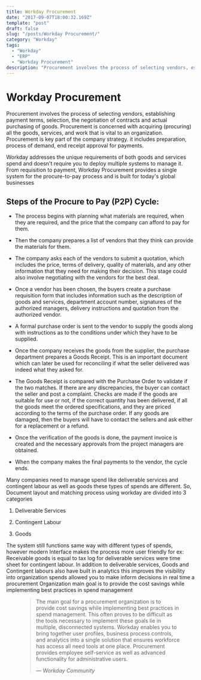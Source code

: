 ```yaml
---
title: Workday Procurement
date: "2017-09-07T18:00:32.169Z"
template: "post"
draft: false
slug: "/posts/Workday Procurement/"
category: "Workday"
tags:
  - "Workday"
  - "ERP"
  - "Workday Procurement"
description: "Procurement involves the process of selecting vendors, establishing payment terms, selection, the negotiation of contracts and actual purchasing of goods."
---
```


# Workday Procurement

Procurement involves the process of selecting vendors, establishing payment terms, selection, the negotiation of contracts and actual purchasing of goods. Procurement is concerned with acquiring (procuring) all the goods, services, and work that is vital to an organization. Procurement is key part of the company strategy. it includes preparation, process of demand, end receipt approval for payments. 

Workday addresses the unique requirements of both goods and services spend and doesn't require you to deploy multiple systems to manage it. From requisition to payment, Workday Procurement provides a single system for the procure-to-pay process and is built for today's global businesses

## Steps of the Procure to Pay (P2P) Cycle:

- The process begins with planning what materials are required, when they are required, and the price that the company can afford to pay for them.

- Then the company prepares a list of vendors that they think can provide the materials for them.
- The company asks each of the vendors to submit a quotation, which includes the price, terms of delivery, quality of materials, and any other information that they need for making their decision. This stage could also involve negotiating with the vendors for the best deal.

- Once a vendor has been chosen, the buyers create a purchase requisition form that includes information such as the description of goods and services, department account number, signatures of the authorized managers, delivery instructions and quotation from the authorized vendor.

- A formal purchase order is sent to the vendor to supply the goods along with instructions as to the conditions under which they have to be supplied.

- Once the company receives the goods from the supplier, the purchase department prepares a Goods Receipt. This is an important document which can later be used for reconciling if what the seller delivered was indeed what they asked for.

- The Goods Receipt is compared with the Purchase Order to validate if the two matches. If there are any discrepancies, the buyer can contact the seller and post a complaint. Checks are made if the goods are suitable for use or not, if the correct quantity has been delivered, if all the goods meet the ordered specifications, and they are priced according to the terms of the purchase order. If any goods are damaged, then the buyers will have to contact the sellers and ask either for a replacement or a refund.

- Once the verification of the goods is done, the payment invoice is created and the necessary approvals from the project managers are obtained.
- When the company makes the final payments to the vendor, the cycle ends.


Many companies need to manage spend like deliverable services and contingent labour as well as goods these types of spends are different. So, 
Document layout and matching process using workday are divided into 3 categories 

1. Deliverable Services

2. Contingent Labour

3. Goods

The system still functions same way with different types of spends, however modern Interface makes the process more user friendly for ex: Receivable goods is equal to tax log for deliverable services were time sheet for contingent labour. In addition to deliverable services, Goods and Contingent labours also have built in analytics this improves the visibility into organization spends allowed you to make inform decisions in real time a procurement Organization main goal is to provide the cost savings while implementing best practices in spend management

   <figure>
	<blockquote>
		<p>The main goal for a procurement organization is to provide cost savings while implementing best practices in spend management. This often proves to be difficult as the tools necessary to implement these goals lie in multiple, disconnected systems. Workday enables you to bring together user profiles, business process controls, and analytics into a single solution that ensures workforce has access all need tools at one place. Procurement provides employee self-service as well as advanced functionality for administrative users.</p>
		<footer>
			<cite>— Workday Community</cite>
		</footer>
	</blockquote>
</figure>
